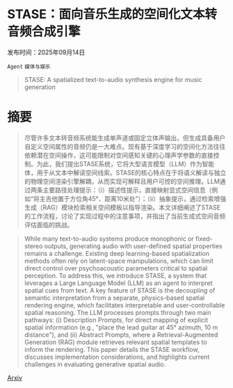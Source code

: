 # STASE：面向音乐生成的空间化文本转音频合成引擎

发布时间：2025年09月14日

`Agent` `媒体与娱乐`

> STASE: A spatialized text-to-audio synthesis engine for music generation

# 摘要

> 尽管许多文本转音频系统能生成单声道或固定立体声输出，但生成具备用户自定义空间属性的音频仍是一大难点。现有基于深度学习的空间化方法往往依赖潜在空间操作，这可能限制对空间感知关键的心理声学参数的直接控制。为此，我们提出STASE系统，它将大型语言模型（LLM）作为智能体，用于从文本中解读空间线索。STASE的核心特点在于将语义解读与独立的物理空间渲染引擎解耦，从而实现可解释且用户可控的空间推理。LLM通过两条主要路径处理提示：（i）描述性提示，直接映射显式空间信息（例如“将主吉他置于方位角45°、距离10米处”）；（ii）抽象提示，通过检索增强生成（RAG）模块检索相关空间模板以指导渲染。本文详细阐述了STASE的工作流程，讨论了实现过程中的注意事项，并指出了当前生成式空间音频评估面临的挑战。

> While many text-to-audio systems produce monophonic or fixed-stereo outputs, generating audio with user-defined spatial properties remains a challenge. Existing deep learning-based spatialization methods often rely on latent-space manipulations, which can limit direct control over psychoacoustic parameters critical to spatial perception. To address this, we introduce STASE, a system that leverages a Large Language Model (LLM) as an agent to interpret spatial cues from text. A key feature of STASE is the decoupling of semantic interpretation from a separate, physics-based spatial rendering engine, which facilitates interpretable and user-controllable spatial reasoning. The LLM processes prompts through two main pathways: (i) Description Prompts, for direct mapping of explicit spatial information (e.g., "place the lead guitar at 45° azimuth, 10 m distance"), and (ii) Abstract Prompts, where a Retrieval-Augmented Generation (RAG) module retrieves relevant spatial templates to inform the rendering. This paper details the STASE workflow, discusses implementation considerations, and highlights current challenges in evaluating generative spatial audio.

[Arxiv](https://arxiv.org/abs/2509.11124)